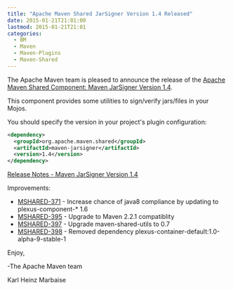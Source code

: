 ```yaml
---
title: "Apache Maven Shared JarSigner Version 1.4 Released"
date: 2015-01-21T21:01:00
lastmod: 2015-01-21T21:01
categories:
  - BM
  - Maven
  - Maven-Plugins
  - Maven-Shared
---
```

The Apache Maven team is pleased to announce the release of the 
[Apache Maven Shared Component: Maven JarSigner Version 1.4](http://maven.apache.org/shared/maven-jarsigner/).

This component provides some utilities to sign/verify jars/files in your Mojos.

You should specify the version in your project's plugin configuration:

```xml
<dependency>
  <groupId>org.apache.maven.shared</groupId>
  <artifactId>maven-jarsigner</artifactId>
  <version>1.4</version>
</dependency>
```

<!-- more -->

[Release Notes - Maven JarSigner Version 1.4](https://issues.apache.org/jira/secure/ReleaseNote.jspa?projectId=12317528&version=12330855)

Improvements:

 * [MSHARED-371](https://issues.apache.org/jira/browse/MSHARED-371) - Increase chance of java8 compliance by updating to plexus-component-* 1.6
 * [MSHARED-395](https://issues.apache.org/jira/browse/MSHARED-395) - Upgrade to Maven 2.2.1 compatiblity
 * [MSHARED-397](https://issues.apache.org/jira/browse/MSHARED-397) - Upgrade maven-shared-utils to 0.7
 * [MSHARED-398](https://issues.apache.org/jira/browse/MSHARED-398) - Removed dependency plexus-container-default:1.0-alpha-9-stable-1

Enjoy,

-The Apache Maven team

Karl Heinz Marbaise
